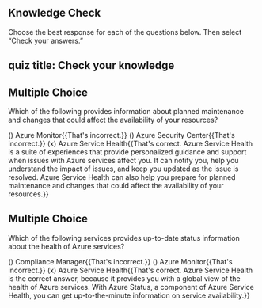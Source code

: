 ## Knowledge Check

Choose the best response for each of the questions below. Then select “Check your answers.”

## quiz title: Check your knowledge

## Multiple Choice

Which of the following provides information about planned maintenance and changes that could affect the availability of your resources?

() Azure Monitor{{That's incorrect.}}
() Azure Security Center{{That's incorrect.}}
(x) Azure Service Health{{That's correct. Azure Service Health is a suite of experiences that provide personalized guidance and support when issues with Azure services affect you. It can notify you, help you understand the impact of issues, and keep you updated as the issue is resolved. Azure Service Health can also help you prepare for planned maintenance and changes that could affect the availability of your resources.}}

## Multiple Choice

Which of the following services provides up-to-date status information about the health of Azure services?

() Compliance Manager{{That's incorrect.}}
() Azure Monitor{{That's incorrect.}}
(x) Azure Service Health{{That's correct.  Azure Service Health is the correct answer, because it provides you with a global view of the health of Azure services. With Azure Status, a component of Azure Service Health, you can get up-to-the-minute information on service availability.}}
